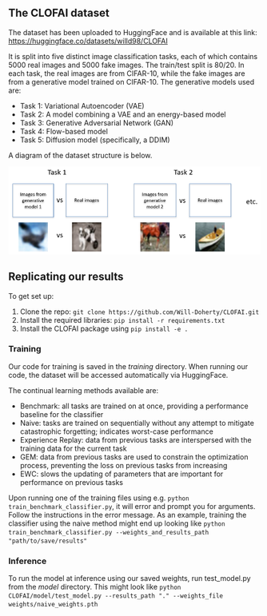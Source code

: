 ## The CLOFAI dataset

The dataset has been uploaded to HuggingFace and is available at this link: https://huggingface.co/datasets/willd98/CLOFAI 

It is split into five distinct image classification tasks, each of which contains 5000 real images and 5000 fake images. The train/test split is 80/20.
In each task, the real images are from CIFAR-10, while the fake images are from a generative model trained on CIFAR-10. The generative models used are:
- Task 1: Variational Autoencoder (VAE)
- Task 2: A model combining a VAE and an energy-based model
- Task 3: Generative Adversarial Network (GAN)
- Task 4: Flow-based model
- Task 5: Diffusion model (specifically, a DDIM)

A diagram of the dataset structure is below.

![Dataset_illustration](images/dataset_illustration.PNG)

## Replicating our results

To get set up:
1. Clone the repo: ```git clone https://github.com/Will-Doherty/CLOFAI.git```
2. Install the required libraries: ```pip install -r requirements.txt```
3. Install the CLOFAI package using ```pip install -e .```

### Training

Our code for training is saved in the *training* directory. When running our code, the dataset will be accessed automatically via HuggingFace.

The continual learning methods available are:
- Benchmark: all tasks are trained on at once, providing a performance baseline for the classifier
- Naive: tasks are trained on sequentially without any attempt to mitigate catastrophic forgetting; indicates worst-case performance
- Experience Replay: data from previous tasks are interspersed with the training data for the current task
- GEM: data from previous tasks are used to constrain the optimization process, preventing the loss on previous tasks from increasing
- EWC: slows the updating of parameters that are important for performance on previous tasks

Upon running one of the training files using e.g. ```python train_benchmark_classifier.py```, it will error and prompt you for arguments. Follow the instructions in the error message. As an example, training the classifier using the naive method might end up looking like 
```python train_benchmark_classifier.py --weights_and_results_path "path/to/save/results"```

### Inference

To run the model at inference using our saved weights, run test_model.py from the *model* directory. This might look like 
```python CLOFAI/model/test_model.py --results_path "." --weights_file weights/naive_weights.pth```
